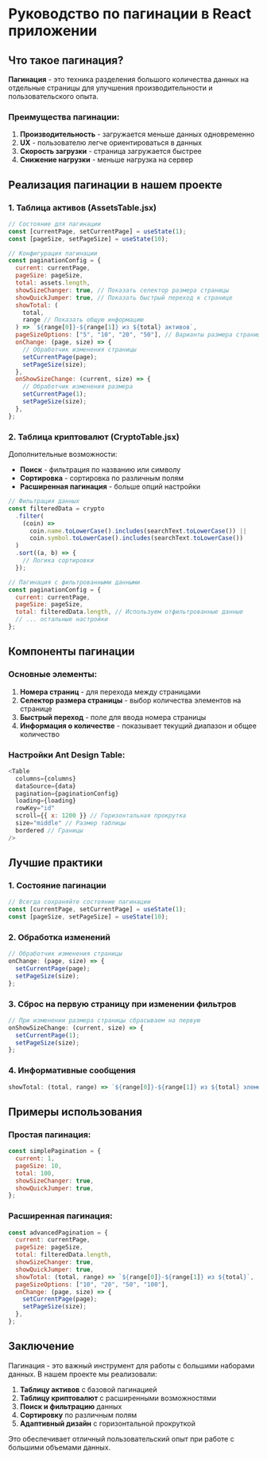 # Руководство по пагинации в React приложении

## Что такое пагинация?

**Пагинация** - это техника разделения большого количества данных на отдельные страницы для улучшения производительности и пользовательского опыта.

### Преимущества пагинации:

1. **Производительность** - загружается меньше данных одновременно
2. **UX** - пользователю легче ориентироваться в данных
3. **Скорость загрузки** - страница загружается быстрее
4. **Снижение нагрузки** - меньше нагрузка на сервер

## Реализация пагинации в нашем проекте

### 1. Таблица активов (AssetsTable.jsx)

```javascript
// Состояние для пагинации
const [currentPage, setCurrentPage] = useState(1);
const [pageSize, setPageSize] = useState(10);

// Конфигурация пагинации
const paginationConfig = {
  current: currentPage,
  pageSize: pageSize,
  total: assets.length,
  showSizeChanger: true, // Показать селектор размера страницы
  showQuickJumper: true, // Показать быстрый переход к странице
  showTotal: (
    total,
    range // Показать общую информацию
  ) => `${range[0]}-${range[1]} из ${total} активов`,
  pageSizeOptions: ["5", "10", "20", "50"], // Варианты размера страницы
  onChange: (page, size) => {
    // Обработчик изменения страницы
    setCurrentPage(page);
    setPageSize(size);
  },
  onShowSizeChange: (current, size) => {
    // Обработчик изменения размера
    setCurrentPage(1);
    setPageSize(size);
  },
};
```

### 2. Таблица криптовалют (CryptoTable.jsx)

Дополнительные возможности:

- **Поиск** - фильтрация по названию или символу
- **Сортировка** - сортировка по различным полям
- **Расширенная пагинация** - больше опций настройки

```javascript
// Фильтрация данных
const filteredData = crypto
  .filter(
    (coin) =>
      coin.name.toLowerCase().includes(searchText.toLowerCase()) ||
      coin.symbol.toLowerCase().includes(searchText.toLowerCase())
  )
  .sort((a, b) => {
    // Логика сортировки
  });

// Пагинация с фильтрованными данными
const paginationConfig = {
  current: currentPage,
  pageSize: pageSize,
  total: filteredData.length, // Используем отфильтрованные данные
  // ... остальные настройки
};
```

## Компоненты пагинации

### Основные элементы:

1. **Номера страниц** - для перехода между страницами
2. **Селектор размера страницы** - выбор количества элементов на странице
3. **Быстрый переход** - поле для ввода номера страницы
4. **Информация о количестве** - показывает текущий диапазон и общее количество

### Настройки Ant Design Table:

```javascript
<Table
  columns={columns}
  dataSource={data}
  pagination={paginationConfig}
  loading={loading}
  rowKey="id"
  scroll={{ x: 1200 }} // Горизонтальная прокрутка
  size="middle" // Размер таблицы
  bordered // Границы
/>
```

## Лучшие практики

### 1. Состояние пагинации

```javascript
// Всегда сохраняйте состояние пагинации
const [currentPage, setCurrentPage] = useState(1);
const [pageSize, setPageSize] = useState(10);
```

### 2. Обработка изменений

```javascript
// Обработчик изменения страницы
onChange: (page, size) => {
  setCurrentPage(page);
  setPageSize(size);
};
```

### 3. Сброс на первую страницу при изменении фильтров

```javascript
// При изменении размера страницы сбрасываем на первую
onShowSizeChange: (current, size) => {
  setCurrentPage(1);
  setPageSize(size);
};
```

### 4. Информативные сообщения

```javascript
showTotal: (total, range) => `${range[0]}-${range[1]} из ${total} элементов`;
```

## Примеры использования

### Простая пагинация:

```javascript
const simplePagination = {
  current: 1,
  pageSize: 10,
  total: 100,
  showSizeChanger: true,
  showQuickJumper: true,
};
```

### Расширенная пагинация:

```javascript
const advancedPagination = {
  current: currentPage,
  pageSize: pageSize,
  total: filteredData.length,
  showSizeChanger: true,
  showQuickJumper: true,
  showTotal: (total, range) => `${range[0]}-${range[1]} из ${total}`,
  pageSizeOptions: ["10", "20", "50", "100"],
  onChange: (page, size) => {
    setCurrentPage(page);
    setPageSize(size);
  },
};
```

## Заключение

Пагинация - это важный инструмент для работы с большими наборами данных. В нашем проекте мы реализовали:

1. **Таблицу активов** с базовой пагинацией
2. **Таблицу криптовалют** с расширенными возможностями
3. **Поиск и фильтрацию** данных
4. **Сортировку** по различным полям
5. **Адаптивный дизайн** с горизонтальной прокруткой

Это обеспечивает отличный пользовательский опыт при работе с большими объемами данных.
